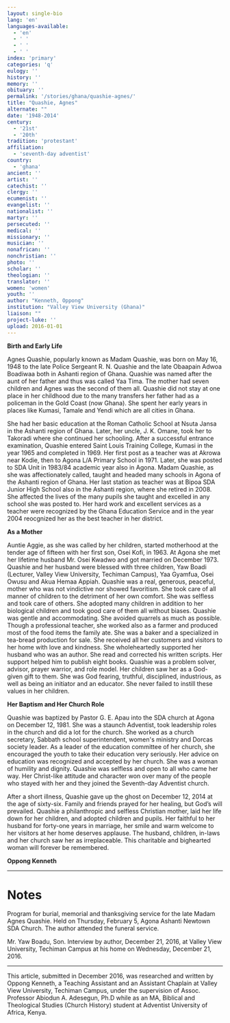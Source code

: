 ```yaml
---
layout: single-bio
lang: 'en'
languages-available:
  - 'en'
  - ' '
  - ' '
  - ' '
index: 'primary'
categories: 'q'
eulogy: ''
history: ''
memory: ''
obituary: ''
permalink: '/stories/ghana/quashie-agnes/'
title: "Quashie, Agnes"
alternate: ""
date: '1948-2014'
century:
  - '21st'
  - '20th'
tradition: 'protestant'
affiliation:
  - 'seventh-day adventist'
country:
  - 'ghana'
ancient: ''
artist: ''
catechist: ''
clergy: ''
ecumenist: ''
evangelist: ''
nationalist: ''
martyr: ''
persecuted: ''
medical: ''
missionary: ''
musician: ''
nonafrican: ''
nonchristian: ''
photo: ''
scholar: ''
theologian: ''
translator: ''
women: 'women'
youth: ''
author: "Kenneth, Oppong"
institution: "Valley View University (Ghana)"
liaison: ""
project-luke: ''
upload: 2016-01-01
---
```




**Birth and Early Life**

Agnes Quashie, popularly known as Madam Quashie, was born on May 16, 1948 to the late Police Sergeant R. N. Quashie and the late Obaapain Adwoa Boadiwaa both in Ashanti region of Ghana. Quashie was named after the aunt of her father and thus was called Yaa Tima. The mother had seven children and Agnes was the second of them all. Quashie did not stay at one place in her childhood due to the many transfers her father had as a policeman in the Gold Coast (now Ghana). She spent her early years in places like Kumasi, Tamale and Yendi which are all cities in Ghana.

She had her basic education at the Roman Catholic School at Nsuta Jansa in the Ashanti region of Ghana. Later, her uncle, J. K. Omane, took her to Takoradi where she continued her schooling.  After a successful entrance examination, Quashie entered Saint Louis Training College, Kumasi in the year 1965 and completed in 1969. Her first post as a teacher was at Akrowa near Kodie, then to Agona L/A Primary School in 1971. Later, she was posted to SDA Unit in 1983/84 academic year also in Agona. Madam Quashie, as she was affectionately called, taught and headed many schools in Agona of the Ashanti region of Ghana. Her last station as teacher was at Bipoa SDA Junior High School also in the Ashanti region, where she retired in 2008. She affected the lives of the many pupils she taught and excelled in any school she was posted to. Her hard work and excellent services as a teacher were recognized by the Ghana Education Service and in the year 2004 reocgnized her as the best teacher in her district.

**As a Mother**

Auntie Aggie, as she was called by her children, started motherhood at the tender age of fifteen with her first son, Osei Kofi, in 1963. At Agona she met her lifetime husband Mr. Osei Kwadwo and got married on December 1973. Quashie and her husband were blessed with three children, Yaw Boadi (Lecturer, Valley View University, Techiman Campus), Yaa Gyamfua, Osei Owusu and Akua Hemaa Appiah. Quashie was a real, generous, peaceful, mother who was not vindictive nor showed favoritism. She took care of all manner of children to the detriment of her own comfort. She was selfless and took care of others. She adopted many children in addition to her biological children and took good care of them all without biases. Quashie was gentle and accommodating. She avoided quarrels as much as possible.  Though a professional teacher, she worked also as a farmer and produced most of the food items the family ate. She was a baker and a specialized in tea-bread production for sale. She received all her customers and visitors to her home with love and kindness. She wholeheartedly supported her husband who was an author. She read and corrected his written scripts. Her support helped him to publish eight books. Quashie was a problem solver, advisor, prayer warrior, and role model. Her children saw her as a God-given gift to them. She was God fearing, truthful, disciplined, industrious, as well as being an initiator and an educator. She never failed to instill these values in her children.

**Her Baptism and Her Church Role**

Quashie was baptized by Pastor G. E. Apau into the SDA church at Agona on December 12, 1981. She was a staunch Adventist, took leadership roles in the church and did a lot for the church. She worked as a church secretary, Sabbath school superintendent, women's ministry and Dorcas society leader. As a leader of the education committee of her church, she encouraged the youth to take their education very seriously. Her advice on education was recognized and accepted by her church. She was a woman of humility and dignity. Quashie was selfless and open to all who came her way. Her Christ-like attitude and character won over many of the people who stayed with her and they joined the Seventh-day Adventist church.

After a short illness, Quashie gave up the ghost on December 12, 2014 at the age of sixty-six. Family and friends prayed for her healing, but God’s will prevailed. Quashie a philanthropic and selfless Christian mother, laid her life down for her children, and adopted children and pupils. Her faithful to her husband for forty-one years in marriage, her smile and warm welcome to her visitors at her home deserves applause. The husband, children, in-laws and her church saw her as irreplaceable. This charitable and bighearted woman will forever be remembered.

**Oppong Kenneth**

---

# Notes

Program for burial,  memorial and thanksgiving service for the late Madam Agnes Quashie. Held on Thursday,  February 5, Agona Ashanti Newtown SDA Church. The author attended the funeral  service.

Mr. Yaw Boadu,  Son. Interview by author, December  21, 2016, at Valley View University, Techiman Campus at his home on Wednesday,  December 21, 2016.

---

This article,  submitted in December 2016, was researched and written by Oppong Kenneth, a  Teaching Assistant and an Assistant Chaplain at Valley View University,  Techiman Campus, under the supervision of Assoc. Professor Abiodun A. Adesegun,  Ph.D while as an MA, Biblical and Theological Studies (Church History) student  at Adventist University of Africa, Kenya.
